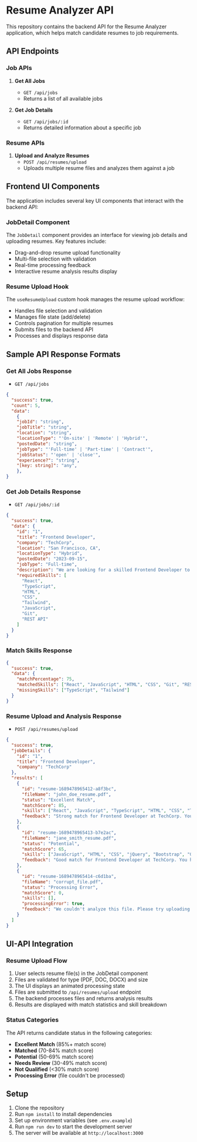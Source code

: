 # Resume Analyzer API

This repository contains the backend API for the Resume Analyzer application, which helps match candidate resumes to job requirements.

## API Endpoints

### Job APIs

1. **Get All Jobs**
   - `GET /api/jobs`
   - Returns a list of all available jobs

2. **Get Job Details**
   - `GET /api/jobs/:id`
   - Returns detailed information about a specific job



### Resume APIs

1. **Upload and Analyze Resumes**
   - `POST /api/resumes/upload`
   - Uploads multiple resume files and analyzes them against a job

## Frontend UI Components

The application includes several key UI components that interact with the backend API:

### JobDetail Component

The `JobDetail` component provides an interface for viewing job details and uploading resumes. Key features include:

- Drag-and-drop resume upload functionality
- Multi-file selection with validation
- Real-time processing feedback
- Interactive resume analysis results display

### Resume Upload Hook

The `useResumeUpload` custom hook manages the resume upload workflow:

- Handles file selection and validation
- Manages file state (add/delete)
- Controls pagination for multiple resumes
- Submits files to the backend API
- Processes and displays response data

## Sample API Response Formats

### Get All Jobs Response
- `GET /api/jobs`

```json
{
  "success": true,
  "count": 5,
  "data": 
    {
    "jobId": "string",
    "jobTitle": "string",
    "location": "string",
    "locationType": "'On-site' | 'Remote' | 'Hybrid'",
    "postedDate": "string",
    "jobType": "'Full-time' | 'Part-time' | 'Contract'",
    "jobStatus": "'open' | 'close'",
    "experience?": "string",
    "[key: string]": "any",
    },
}
```

### Get Job Details Response
 - `GET /api/jobs/:id`
 
```json
{
  "success": true,
  "data": {
    "id": "1",
    "title": "Frontend Developer",
    "company": "TechCorp",
    "location": "San Francisco, CA",
    "locationType": "Hybrid",
    "postedDate": "2023-09-15",
    "jobType": "Full-time",
    "description": "We are looking for a skilled Frontend Developer to join our team...",
    "requiredSkills": [
      "React", 
      "TypeScript", 
      "HTML", 
      "CSS", 
      "Tailwind", 
      "JavaScript", 
      "Git", 
      "REST API"
    ]
  }
}
```

### Match Skills Response

```json
{
  "success": true,
  "data": {
    "matchPercentage": 75,
    "matchedSkills": ["React", "JavaScript", "HTML", "CSS", "Git", "REST API"],
    "missingSkills": ["TypeScript", "Tailwind"]
  }
}
```

### Resume Upload and Analysis Response
 - `POST /api/resumes/upload`

```json
{
  "success": true,
  "jobDetails": {
    "id": "1",
    "title": "Frontend Developer",
    "company": "TechCorp"
  },
  "results": [
    {
      "id": "resume-1689478965412-a8f3bc",
      "fileName": "john_doe_resume.pdf",
      "status": "Excellent Match",
      "matchScore": 85,
      "skills": ["React", "JavaScript", "TypeScript", "HTML", "CSS", "Tailwind", "Git"],
      "feedback": "Strong match for Frontend Developer at TechCorp. Your skills align well with the job requirements."
    },
    {
      "id": "resume-1689478965413-b7e2ac",
      "fileName": "jane_smith_resume.pdf",
      "status": "Potential",
      "matchScore": 65,
      "skills": ["JavaScript", "HTML", "CSS", "jQuery", "Bootstrap", "Git"],
      "feedback": "Good match for Frontend Developer at TechCorp. You have many relevant skills, but could benefit from developing expertise in: React, TypeScript, Tailwind."
    },
    {
      "id": "resume-1689478965414-c6d1ba",
      "fileName": "corrupt_file.pdf",
      "status": "Processing Error",
      "matchScore": 0,
      "skills": [],
      "processingError": true,
      "feedback": "We couldn't analyze this file. Please try uploading a different file format or check if the file is corrupted."
    }
  ]
}
```

## UI-API Integration

### Resume Upload Flow

1. User selects resume file(s) in the JobDetail component
2. Files are validated for type (PDF, DOC, DOCX) and size
3. The UI displays an animated processing state
4. Files are submitted to `/api/resumes/upload` endpoint
5. The backend processes files and returns analysis results
6. Results are displayed with match statistics and skill breakdown

### Status Categories

The API returns candidate status in the following categories:
- **Excellent Match** (85%+ match score)
- **Matched** (70-84% match score)
- **Potential** (50-69% match score)
- **Needs Review** (30-49% match score)
- **Not Qualified** (<30% match score)
- **Processing Error** (file couldn't be processed)

## Setup

1. Clone the repository
2. Run `npm install` to install dependencies
3. Set up environment variables (see `.env.example`)
4. Run `npm run dev` to start the development server
5. The server will be available at `http://localhost:3000`
